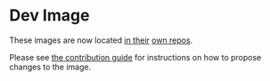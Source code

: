 # Dev Image

These images are now located [in their](https://github.com/berkeley-dsep-infra/dev-primary-image) [own repos](https://github.com/berkeley-dsep-infra/dev-secondary-image).

Please see [the contribution guide](https://github.com/berkeley-dsep-infra/dev-user-image/blob/main/CONTRIBUTING.md) for instructions on how to propose changes to the image.

